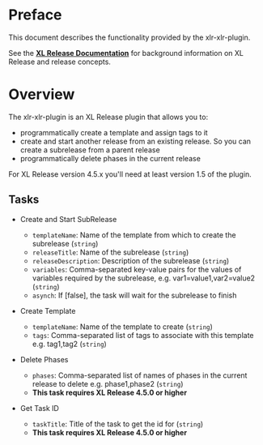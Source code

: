 # Preface #

This document describes the functionality provided by the xlr-xlr-plugin.

See the **[XL Release Documentation](https://docs.xebialabs.com/xl-release/index.html)** for background information on XL Release and release concepts.

# Overview #

The xlr-xlr-plugin is an XL Release plugin that allows you to:
  * programmatically create a template and assign tags to it
  * create and start another release from an existing release. So you can create a subrelease from a parent release
  * programmatically delete phases in the current release

For XL Release version 4.5.x you'll need at least version 1.5 of the plugin.

## Tasks ##
+ Create and Start SubRelease
  * `templateName`: Name of the template from which to create the subrelease (`string`) 
  * `releaseTitle`: Name of the subrelease (`string`)
  * `releaseDescription`: Description of the subrelease (`string`)
  * `variables`: Comma-separated key-value pairs for the values of variables required by the subrelease, e.g. var1=value1,var2=value2 (`string`)
  * `asynch`: If [false], the task will wait for the subrelease to finish

+ Create Template
  * `templateName`: Name of the template to create (`string`)
  * `tags`: Comma-separated list of tags to associate with this template e.g. tag1,tag2 (`string`)

+ Delete Phases
  * `phases`: Comma-separated list of names of phases in the current release to delete e.g. phase1,phase2 (`string`)
  * **This task requires XL Release 4.5.0 or higher**

+ Get Task ID
  *  `taskTitle`: Title of the task to get the id for (`string`)
  * **This task requires XL Release 4.5.0 or higher**